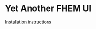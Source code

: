 
# Yet Another FHEM UI

[Installation instructions](https://github.com/dinos4711/yafu/wiki/Installation)
